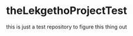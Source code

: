 theLekgethoProjectTest
======================
this is just a test repository to figure this thing out
